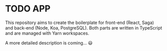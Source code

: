 # TODO APP

This repository aims to create the boilerplate for front-end (React, Saga) and back-end (Node, Koa, PostgreSQL). Both parts are written in TypeScript and are managed with Yarn workspaces.

A more detailed description is coming... :smiley:
